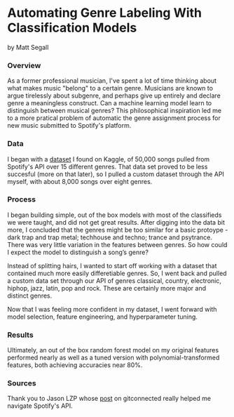# **Automating Genre Labeling With Classification Models**

by Matt Segall

### Overview

As a former professional musician, I've spent a lot of time thinking about what makes music "belong" to a certain genre. Musicians are known to argue tirelessly about subgenre, and perhaps give up entirely and declare genre a meaningless construct. Can a machine learning model learn to distinguish between musical genres? This philosophical inspiration led me to a more pratical problem of automatic the genre assignment process for new music submitted to Spotify's platform. 

### Data

I began with a [dataset](https://www.kaggle.com/mrmorj/dataset-of-songs-in-spotify?select=genres_v2.csv) I found on Kaggle, of 50,000 songs pulled from Spotify's API over 15 different genres. That data set proved to be less succesful (more on that later), so I pulled a custom dataset through the API myself, with about 8,000 songs over eight genres.

### Process

I began building simple, out of the box models with most of the classifieds we were taught, and did not get great results. After digging into the data bit more, I concluded that the genres might be too similar for a basic protoype - dark trap and trap metal; techhouse and techno; trance and psytrance. There was very little variation in the features between genres. So how could I expect the model to distinguish a song’s genre? 

 Instead of splitting hairs, I wanted to start off working with a dataset that contained much more easily differetiable genres. So, I went back and pulled a custom data set through our API of genres classical, country, electronic, hiphop, jazz, latin, pop and rock. These are certainly more major and distinct genres.

Now that I was feeling more confident in my dataset, I went forward with model selection, feature engineering, and hyperparameter tuning.

### Results

 Ultimately, an out of the box random forest model on my original features performed nearly as well as a tuned version with polynomial-transformed features, both achieving accuracies near 80%.

### Sources

Thank you to Jason LZP whose [post](https://levelup.gitconnected.com/extracting-and-analysing-spotify-tracks-with-python-d1466fc1dfee) on gitconnected really helped me navigate Spotify's API. 